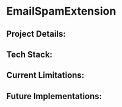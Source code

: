 # EmailSpamExtension

## Project Details:


## Tech Stack:


## Current Limitations:


## Future Implementations:
